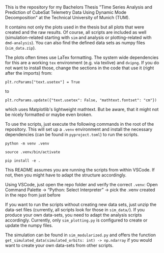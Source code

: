 This is the repository for my Bachelors Thesis "Time Series Analysis and Prediction of CubeSat Telemetry Data Using Dynamic Mode Decomposition" at the Technical University of Munich (TUM).

It contains not only the plots used in the thesis but all plots that were created and the raw results. Of course, all scripts are included as well (simulation-related starting with `sim` and analysis or plotting-related with `dmd-analysis`). You can also find the defined data sets as numpy files (`sim_data.zip`).

The plots often times use LaTex formatting. The system wide dependencies for this are a working `tex` environment (e.g. via texlive) and `dvipng`. If you do not want to install those, change the sections in the code that use it (right after the imports) from:

`plt.rcParams["text.usetex"] = True`

to

`plt.rcParams.update({"text.usetex": False, "mathtext.fontset": "cm"})`

which uses Matplotlib's lightweight mathtext. But be aware, that it might not be nicely formatted or maybe even broken.

To use the scripts, just execute the following commands in the root of the repository. This will set up a `.venv` environment and install the necessary dependencies (can be found in `pyproject.toml`) to run the scripts.

`python -m venv .venv`

`source .venv/bin/activate`

`pip install -e .`

This README assumes you are running the scripts from within VSCode. If not, then you might have to adapt the structure accordingly.

Using VSCode, just open the repo folder and verify the correct `.venv`: Open Command Palette -> “Python: Select Interpreter” -> pick the .venv created in the repo from just before

If you want to run the scripts without creating new data sets, just unzip the data-set files (currently, all scripts look for those in `sim_data/`). If you produce your own data-sets, you need to adapt the analysis scripts accordingly. Currently, only `sim_plotting.py` is configured to create or update the numpy files.

The simulation can be found in `sim_modularized.py` and offers the function `get_simulated_data(simulated_orbits: int) -> np.ndarray` if you would want to create your own data-sets from other scripts.
